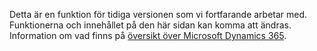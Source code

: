 Detta är en funktion för tidiga versionen som vi fortfarande arbetar med. Funktionerna och innehållet på den här sidan kan komma att ändras. Information om vad finns på [översikt över Microsoft Dynamics 365](https://go.microsoft.com/fwlink/?linkid=842139).